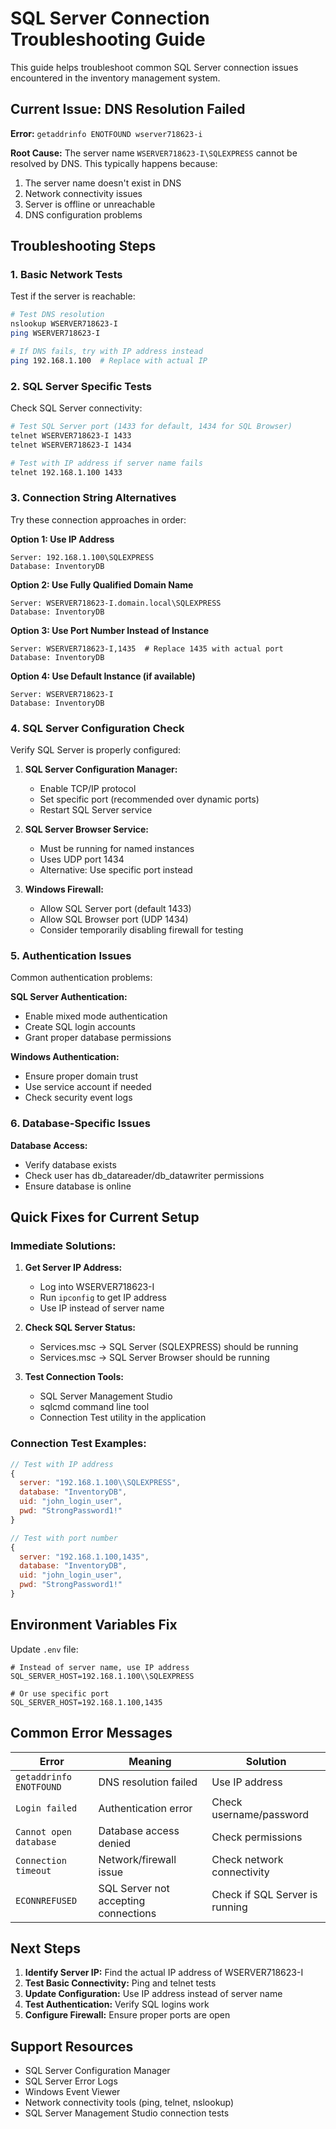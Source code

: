 # SQL Server Connection Troubleshooting Guide

This guide helps troubleshoot common SQL Server connection issues encountered in the inventory management system.

## Current Issue: DNS Resolution Failed

**Error:** `getaddrinfo ENOTFOUND wserver718623-i`

**Root Cause:** The server name `WSERVER718623-I\SQLEXPRESS` cannot be resolved by DNS. This typically happens because:
1. The server name doesn't exist in DNS
2. Network connectivity issues
3. Server is offline or unreachable
4. DNS configuration problems

## Troubleshooting Steps

### 1. Basic Network Tests

Test if the server is reachable:
```bash
# Test DNS resolution
nslookup WSERVER718623-I
ping WSERVER718623-I

# If DNS fails, try with IP address instead
ping 192.168.1.100  # Replace with actual IP
```

### 2. SQL Server Specific Tests

Check SQL Server connectivity:
```bash
# Test SQL Server port (1433 for default, 1434 for SQL Browser)
telnet WSERVER718623-I 1433
telnet WSERVER718623-I 1434

# Test with IP address if server name fails
telnet 192.168.1.100 1433
```

### 3. Connection String Alternatives

Try these connection approaches in order:

**Option 1: Use IP Address**
```
Server: 192.168.1.100\SQLEXPRESS
Database: InventoryDB
```

**Option 2: Use Fully Qualified Domain Name**
```
Server: WSERVER718623-I.domain.local\SQLEXPRESS
Database: InventoryDB
```

**Option 3: Use Port Number Instead of Instance**
```
Server: WSERVER718623-I,1435  # Replace 1435 with actual port
Database: InventoryDB
```

**Option 4: Use Default Instance (if available)**
```
Server: WSERVER718623-I
Database: InventoryDB
```

### 4. SQL Server Configuration Check

Verify SQL Server is properly configured:

1. **SQL Server Configuration Manager:**
   - Enable TCP/IP protocol
   - Set specific port (recommended over dynamic ports)
   - Restart SQL Server service

2. **SQL Server Browser Service:**
   - Must be running for named instances
   - Uses UDP port 1434
   - Alternative: Use specific port instead

3. **Windows Firewall:**
   - Allow SQL Server port (default 1433)
   - Allow SQL Browser port (UDP 1434)
   - Consider temporarily disabling firewall for testing

### 5. Authentication Issues

Common authentication problems:

**SQL Server Authentication:**
- Enable mixed mode authentication
- Create SQL login accounts
- Grant proper database permissions

**Windows Authentication:**
- Ensure proper domain trust
- Use service account if needed
- Check security event logs

### 6. Database-Specific Issues

**Database Access:**
- Verify database exists
- Check user has db_datareader/db_datawriter permissions
- Ensure database is online

## Quick Fixes for Current Setup

### Immediate Solutions:

1. **Get Server IP Address:**
   - Log into WSERVER718623-I
   - Run `ipconfig` to get IP address
   - Use IP instead of server name

2. **Check SQL Server Status:**
   - Services.msc → SQL Server (SQLEXPRESS) should be running
   - Services.msc → SQL Server Browser should be running

3. **Test Connection Tools:**
   - SQL Server Management Studio
   - sqlcmd command line tool
   - Connection Test utility in the application

### Connection Test Examples:

```javascript
// Test with IP address
{
  server: "192.168.1.100\\SQLEXPRESS",
  database: "InventoryDB",
  uid: "john_login_user",
  pwd: "StrongPassword1!"
}

// Test with port number
{
  server: "192.168.1.100,1435",
  database: "InventoryDB", 
  uid: "john_login_user",
  pwd: "StrongPassword1!"
}
```

## Environment Variables Fix

Update `.env` file:
```env
# Instead of server name, use IP address
SQL_SERVER_HOST=192.168.1.100\\SQLEXPRESS

# Or use specific port
SQL_SERVER_HOST=192.168.1.100,1435
```

## Common Error Messages

| Error | Meaning | Solution |
|-------|---------|----------|
| `getaddrinfo ENOTFOUND` | DNS resolution failed | Use IP address |
| `Login failed` | Authentication error | Check username/password |
| `Cannot open database` | Database access denied | Check permissions |
| `Connection timeout` | Network/firewall issue | Check network connectivity |
| `ECONNREFUSED` | SQL Server not accepting connections | Check if SQL Server is running |

## Next Steps

1. **Identify Server IP:** Find the actual IP address of WSERVER718623-I
2. **Test Basic Connectivity:** Ping and telnet tests
3. **Update Configuration:** Use IP address instead of server name
4. **Test Authentication:** Verify SQL logins work
5. **Configure Firewall:** Ensure proper ports are open

## Support Resources

- SQL Server Configuration Manager
- SQL Server Error Logs
- Windows Event Viewer
- Network connectivity tools (ping, telnet, nslookup)
- SQL Server Management Studio connection tests